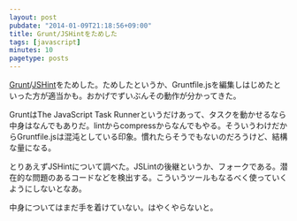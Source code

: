 ```yaml
---
layout: post
pubdate: "2014-01-09T21:18:56+09:00"
title: Grunt/JSHintをためした
tags: [javascript]
minutes: 10
pagetype: posts
---
```

[Grunt][gruntjs]/[JSHint][jshint]をためした。ためしたというか、Gruntfile.jsを編集しはじめたといった方が適当かも。おかげでずいぶんその動作が分かってきた。

GruntはThe JavaScript Task Runnerというだけあって、タスクを動かせるなら中身はなんでもありだ。lintからcompressからなんでもやる。そういうわけだからGruntfile.jsは混沌としている印象。慣れたらそうでもないのだろうけど、結構な量になる。

とりあえずJSHintについて調べた。JSLintの後継というか、フォークである。潜在的な問題のあるコードなどを検出する。こういうツールもなるべく使っていくようにしないとなあ。

中身についてはまだ手を着けていない。はやくやらないと。

[gruntjs]: http://gruntjs.com/
[jshint]: http://www.jshint.com/
